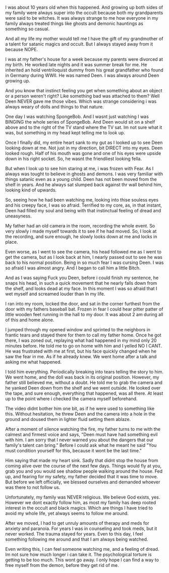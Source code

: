 I was about 10 years old when this happened. And growing up both sides of my family were always super into the occult because both my grandparents were said to be witches. It was always strange to me how everyone in my family always treated things like ghosts and demonic hauntings as something so casual.

 And all my life my mother would tell me I have the gift of my grandmother of a talent for satanic magics and occult. But I always stayed away from it because NOPE.
  
 I was at my father's house for a week because my parents were divorced at my birth. He worked late nights and it was summer break for me. He inherited an hold ventriloquist dummy from his great grandfather who found in Germany during WWII. He was named Deen. I was always around Deen growing up.

 And you know that instinct feeling you get when something about an object or a person weren't right? Like something bad was attached to them? Well Deen NEVER gave me those vibes. Which was strange considering i was always weary of dolls and things to that nature. 
     
One day I was watching SpongeBob. And I wasnt just watching I was BINGING the whole series of SpongeBob. And Deen would sit on a shelf above and to the right of the TV stand where the TV sat. Im not sure what it was, but something in my head kept telling me to look up.

 Once I finally did, my entire heart sank to my gut as I looked up to see Deen looking down at me. Not just in my direction, bit DIRECT into my eyes. Deen looked rough. Half of his mouth was gone and one of his eyes were upside down in his right socket. So, he wasnt the friendliest looking fella.
  
 But when I look up to see him staring at me, i was frozen with Fear. As I always was tought to believe in ghosts and demons. I was very familiar with things satanic even as a young child. Deen has not been moved from the shelf in years. And he always sat slumped back against thr wall behind him, looking kind of upwards.

 So, seeing how he had been watching me, looking into thise souless eyes and his creepy face, I was so afraid. Terrified to my core, as, in that instant, Deen had filled my soul and being with that instinctual feeling of dread and uneasyness.
    
 My father had an old camera in the room, recording the whole event. So very slowly i made myself towards it to see if he had moved. So, I look at the recording, and sure enough, he slowly looks down at me and locks in place.

 Even worse, as I went to see the camera, his head followed me as I went to get the camera, but as I look back at him, I nearly passed out to see he was back to his normal position. 
Being in so much fear I was cursing Deen. I was so afraid I was almost angry. And I began to call him a little Bitch. 

And as I was saying Fuck you Deen, before i could finish my sentence, he snaps his head, in such a quick movement that he nearly falls down from the shelf, and looks dead at my face. In this moment I was so afraid that I wet myself and screamed louder than In my life. 

I ran into my room, locked the door, and sat in the corner furthest from the door with my fathers baseball bat. Frozen in fear I could hear pitter patter of little wooden feet running in the hall to my door. It was about 2 am during all of this and home alone.
   
 I jumped through my opened window and sprinted to the neighbors in frantic tears and stayed there for them to call my father home. Once he got there, I was zoned out, replaying what had happened in my mind only 20 minutes before. He told me to go on home with him and I yelled NO I CANT. He was frustrated with me at first, but his face quickly changed when he saw the fear in me. As if he already knew. We went home after a talk and asking me what happened. 

I told him everything. Periodically breaking into tears telling the story to him. We went home, and the doll was back in its original position. However, my father still believed me, without a doubt. He told me to grab the camera and he yanked Deen down from the shelf and we went outside. He looked over the tape, and sure enough, everything that happened, was all there. At least up to the point where i checked the camera myself beforehand.
     
The video didnt bother him one bit, as if he were used to something like this. Without hesitation, he threw Deen and the camera into a hole in the ground and doused them in lighter fluid setting them ablaze.
    
After a moment of silence watching the fire, my father turns to me with the calmest and firmest voice and says, "Deen must have had something evil with him. I am sorry that I never warned you about the dangers that our family's talent can bring." Before I could ask what he meant he said "You must condition yourself for this, because it wont be the last time."
 
  Him saying that made my heart sink. Sadly that didnt stop the house from coming alive over the course of the next few days. Things would fly at you, grab you and you would see shadow people walking around the house. Fed up, and fearing for my safety, my father decided that it was time to move. But before we left officially, we blessed ourselves and demanded whoever was there to not follow us. 

Unfortunately, my family was NEVER religious. We believe God exists, yes. However we dont exactly follow him, as most my family has deep rooted interest in the occult and black magics. Which are things I have tried to avoid my whole life, yet always seems to follow me around.
   
After we moved, I had to get unruly amounts of therapy and meds for anxiety and paranoia. For years I was in counseling and took meds, but it never worked. The trauma stayed for years. 
Even to this day, I feel something following me around and that I am always being watched. 

Even writing this, I can feel someone watching me, and a feeling of dread. Im not sure how much longer i can take it. The psychological torture is getting to be too much. This wont go away. I only hope I can find a way to free myself from the demon, before they get rid of me.